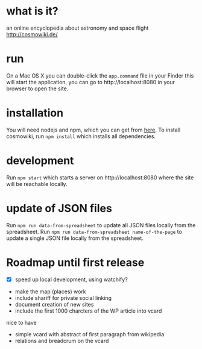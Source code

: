 # what is it?
an online encyclopedia about astronomy and space flight
http://cosmowiki.de/

# run

On a Mac OS X you can double-click the `app.command` file in your Finder
this will start the application, you can go to http://localhost:8080
in your browser to open the site.

# installation

You will need nodejs and npm, which you can get from [here][1].
To install cosmowiki, run `npm install` which installs all dependencies.

# development

Run `npm start` which starts a server on http://localhost:8080
where the site will be reachable locally.

# update of JSON files

Run `npm run data-from-spreadsheet` to update all JSON files locally from the spreadsheet.
Run `npm run data-from-spreadsheet name-of-the-page` to update a single JSON file locally from the spreadsheet.


# Roadmap until first release
- [x] speed up local development, using watchify?
- make the map (places) work
- include shariff for private social linking
- document creation of new sites
- include the first 1000 charcters of the WP article into vcard

nice to have
- simple vcard with abstract of first paragraph from wikipedia
- relations and breadcrum on the vcard


[1]: https://nodejs.org
